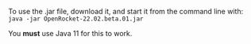 To use the .jar file, download it, and start it from the
command line with: `java -jar OpenRocket-22.02.beta.01.jar`

You **must** use Java 11 for this to work.